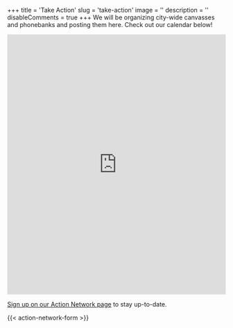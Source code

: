 +++
title = 'Take Action'
slug = 'take-action'
image = ''
description = ''
disableComments = true
+++
We will be organizing city-wide canvasses and phonebanks and posting them here.
Check out our calendar below!

<iframe
src="https://calendar.google.com/calendar/u/0/embed?showTitle=0&mode=AGENDA&height=400&wkst=1&bgcolor=%23ffffff&src=righttocounseljc%40gmail.com&color=%23711616&ctz=America/New_York" style=" border-width:0 " width="100%" height="600" frameborder="0" scrolling="no"></iframe>

[Sign up on our Action Network page](https://actionnetwork.org/groups/right-to-counsel-jc) to stay up-to-date.

{{< action-network-form >}}
